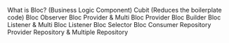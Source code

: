 What is Bloc? (Business Logic Component)
Cubit (Reduces the boilerplate code)
Bloc Observer
Bloc Provider & Multi Bloc Provider
Bloc Builder 
Bloc Listener & Multi Bloc Listener
Bloc Selector
Bloc Consumer
Repository Provider
Repository & Multiple Repository